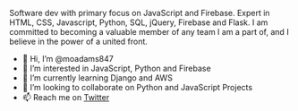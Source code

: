 Software dev with primary focus on JavaScript and Firebase. Expert in HTML, CSS, Javascript, Python, SQL, jQuery, Firebase and Flask. I am committed to becoming a valuable member of any team I am a part of, and I believe in the power of a united front.

- 👋 Hi, I’m @moadams847
- 👀 I’m interested in JavaScript, Python and Firebase
- 🌱 I’m currently learning Django and AWS
- 💞️ I’m looking to collaborate on Python and JavaScript Projects
- 📫 Reach me on [Twitter](https://twitter.com/moadams847)
